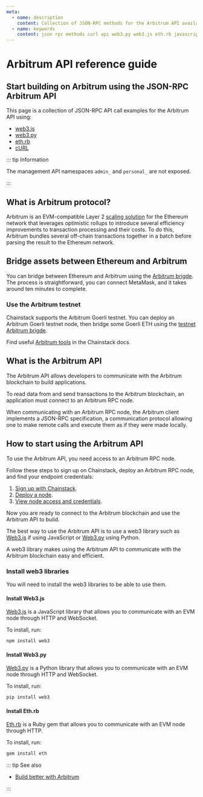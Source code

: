 ```yaml
---
meta:
  - name: description
    content: Collection of JSON-RPC methods for the Arbitrum API available with examples in web3.js, web3.py, eth.rb, and cURL.
  - name: keywords
    content: json rpc methods curl api web3.py web3.js eth.rb javascript python ruby arbitrum
---
```


# Arbitrum API reference guide

## Start building on Arbitrum using the JSON-RPC Arbitrum API

This page is a collection of JSON-RPC API call examples for the Arbitrum API using:

- [web3.js](https://web3js.readthedocs.io/)
- [web3.py](https://web3py.readthedocs.io/)
- [eth.rb](https://github.com/q9f/eth.rb/)
- [cURL](https://curl.se/)

::: tip Information

  The management API namespaces `admin_` and `personal_` are not exposed.

:::

## What is Arbitrum protocol?

Arbitrum is an EVM-compatible Layer 2 [scaling solution](https://chainstack.com/solving-the-blockchain-trilemma-scaling-solutions-for-ethereum/) for the Ethereum network that leverages optimistic rollups to introduce several efficiency improvements to transaction processing and their costs. To do this, Arbitrum bundles several off-chain transactions together in a batch before parsing the result to the Ethereum network.

## Bridge assets between Ethereum and Arbitrum

You can bridge between Ethereum and Arbitrum using the [Arbitrum brigde](https://bridge.arbitrum.io/?l2ChainId=42161). The process is straightforward, you can connect MetaMask, and it takes around ten minutes to complete.

### Use the Arbitrum testnet

Chainstack supports the Arbitrum Goerli testnet. You can deploy an Arbitrum Goerli testnet node, then bridge some Goerli ETH using the [testnet Arbitrum brigde](https://bridge.arbitrum.io/?l2ChainId=421613).

Find useful [Arbitrum tools](/operations/arbitrum/tools#tools) in the Chainstack docs.

## What is the Arbitrum API

The Arbitrum API allows developers to communicate with the Arbitrum blockchain to build applications.

To read data from and send transactions to the Arbitrum blockchain, an application must connect to an Arbitrum RPC node.

When communicating with an Arbitrum RPC node, the Arbitrum client implements a JSON-RPC specification, a communication protocol allowing one to make remote calls and execute them as if they were made locally.

## How to start using the Arbitrum API

To use the Arbitrum API, you need access to an Arbitrum RPC node.

Follow these steps to sign up on Chainstack, deploy an Arbitrum RPC node, and find your endpoint credentials:

1. <a href="https://console.chainstack.com/user/account/create" target="_blank">Sign up with Chainstack</a>.
1. [Deploy a node](/platform/join-a-public-network#join-an-arbitrum-network).
1. [View node access and credentials](/platform/view-node-access-and-credentials).

Now you are ready to connect to the Arbitrum blockchain and use the Arbitrum API to build.

The best way to use the Arbitrum API is to use a web3 library such as [Web3.js](https://web3js.readthedocs.io/) if using JavaScript or [Web3.py](https://web3py.readthedocs.io/) using Python.

A web3 library makes using the Arbitrum API to communicate with the Arbitrum blockchain easy and efficient.

### Install web3 libraries

You will need to install the web3 libraries to be able to use them.

#### Install Web3.js

[Web3.js](https://web3js.readthedocs.io/) is a JavaScript library that allows you to communicate with an EVM node through HTTP and WebSocket.

To install, run:

```sh
npm install web3
```

#### Install Web3.py

[Web3.py](https://web3py.readthedocs.io/) is a Python library that allows you to communicate with an EVM node through HTTP and WebSocket.

To install, run:

```sh
pip install web3
```

#### Install Eth.rb

[Eth.rb](https://github.com/q9f/eth.rb/) is a Ruby gem that allows you to communicate with an EVM node through HTTP.

To install, run:

```sh
gem install eth
```

::: tip See also

* <a href="https://chainstack.com/build-better-with-arbitrum/" target="_blank">Build better with Arbitrum</a>

:::

